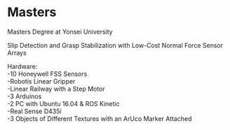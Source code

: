 # Masters
Masters Degree at Yonsei University

Slip Detection and Grasp Stabilization with Low-Cost Normal Force Sensor Arrays

Hardware:  
-10 Honeywell FSS Sensors  
-Robotis Linear Gripper  
-Linear Railway with a Step Motor  
-3 Arduinos  
-2 PC with Ubuntu 16.04 & ROS Kinetic  
-Real Sense D435i  
-3 Objects of Different Textures with an ArUco Marker Attached  
